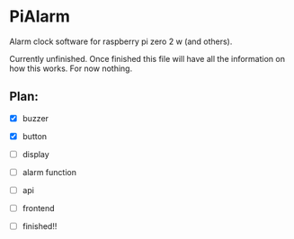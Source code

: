# PiAlarm

Alarm clock software for raspberry pi zero 2 w (and others).

Currently unfinished. Once finished this file will have all the information on how this works. For now nothing. 

## Plan:
- [x] buzzer
- [x] button
- [ ] display
- [ ] alarm function
- [ ] api
- [ ] frontend
- [ ] finished!!

